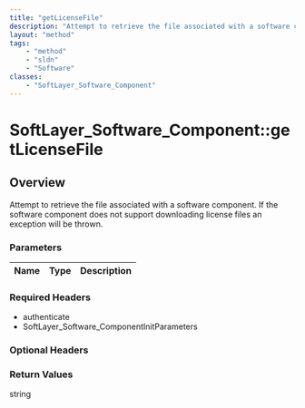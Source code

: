 ```yaml
---
title: "getLicenseFile"
description: "Attempt to retrieve the file associated with a software component.  If the software component does not support downloadi... "
layout: "method"
tags:
    - "method"
    - "sldn"
    - "Software"
classes:
    - "SoftLayer_Software_Component"
---
```

# SoftLayer_Software_Component::getLicenseFile
## Overview 
Attempt to retrieve the file associated with a software component.  If the software component does not support downloading license files an exception will be thrown. 

### Parameters 
|Name | Type | Description |
| --- | --- | --- |


### Required Headers
* authenticate
* SoftLayer_Software_ComponentInitParameters

### Optional Headers

### Return Values
string
